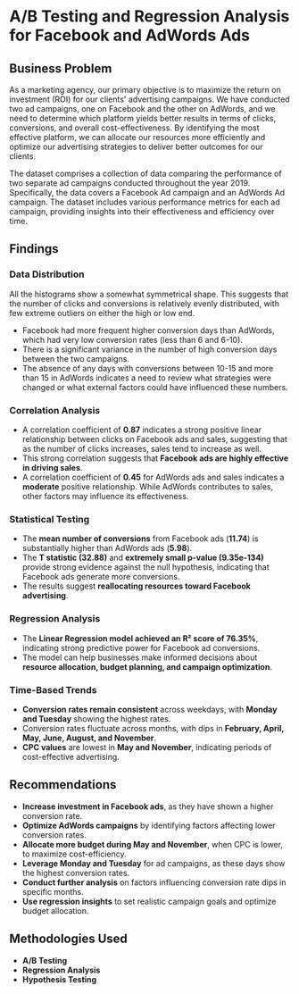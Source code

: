 # A/B Testing and Regression Analysis for Facebook and AdWords Ads

## Business Problem
As a marketing agency, our primary objective is to maximize the return on investment (ROI) for our clients' advertising campaigns. We have conducted two ad campaigns, one on Facebook and the other on AdWords, and we need to determine which platform yields better results in terms of clicks, conversions, and overall cost-effectiveness. By identifying the most effective platform, we can allocate our resources more efficiently and optimize our advertising strategies to deliver better outcomes for our clients.

The dataset comprises a collection of data comparing the performance of two separate ad campaigns conducted throughout the year 2019. Specifically, the data covers a Facebook Ad campaign and an AdWords Ad campaign. The dataset includes various performance metrics for each ad campaign, providing insights into their effectiveness and efficiency over time.

## Findings

### Data Distribution
All the histograms show a somewhat symmetrical shape. This suggests that the number of clicks and conversions is relatively evenly distributed, with few extreme outliers on either the high or low end.

- Facebook had more frequent higher conversion days than AdWords, which had very low conversion rates (less than 6 and 6-10).
- There is a significant variance in the number of high conversion days between the two campaigns.
- The absence of any days with conversions between 10-15 and more than 15 in AdWords indicates a need to review what strategies were changed or what external factors could have influenced these numbers.

### Correlation Analysis
- A correlation coefficient of **0.87** indicates a strong positive linear relationship between clicks on Facebook ads and sales, suggesting that as the number of clicks increases, sales tend to increase as well.
- This strong correlation suggests that **Facebook ads are highly effective in driving sales**.
- A correlation coefficient of **0.45** for AdWords ads and sales indicates a **moderate** positive relationship. While AdWords contributes to sales, other factors may influence its effectiveness.

### Statistical Testing
- The **mean number of conversions** from Facebook ads (**11.74**) is substantially higher than AdWords ads (**5.98**).
- The **T statistic (32.88)** and **extremely small p-value (9.35e-134)** provide strong evidence against the null hypothesis, indicating that Facebook ads generate more conversions.
- The results suggest **reallocating resources toward Facebook advertising**.

### Regression Analysis
- The **Linear Regression model achieved an R² score of 76.35%**, indicating strong predictive power for Facebook ad conversions.
- The model can help businesses make informed decisions about **resource allocation, budget planning, and campaign optimization**.

### Time-Based Trends
- **Conversion rates remain consistent** across weekdays, with **Monday and Tuesday** showing the highest rates.
- Conversion rates fluctuate across months, with dips in **February, April, May, June, August, and November**.
- **CPC values** are lowest in **May and November**, indicating periods of cost-effective advertising.

## Recommendations
- **Increase investment in Facebook ads**, as they have shown a higher conversion rate.
- **Optimize AdWords campaigns** by identifying factors affecting lower conversion rates.
- **Allocate more budget during May and November**, when CPC is lower, to maximize cost-efficiency.
- **Leverage Monday and Tuesday** for ad campaigns, as these days show the highest conversion rates.
- **Conduct further analysis** on factors influencing conversion rate dips in specific months.
- **Use regression insights** to set realistic campaign goals and optimize budget allocation.

## Methodologies Used
- **A/B Testing**
- **Regression Analysis**
- **Hypothesis Testing**

```

